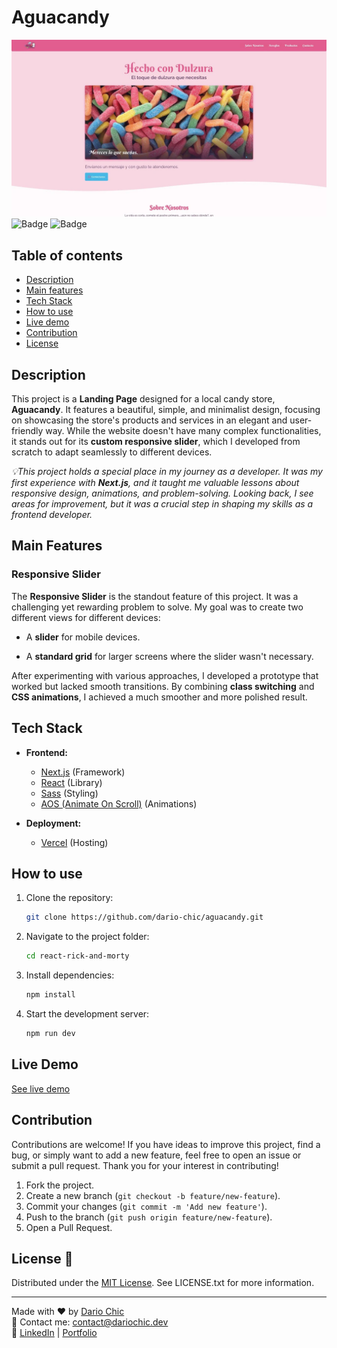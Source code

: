 

# Aguacandy


![Portada](https://raw.githubusercontent.com/dario-chic/aguacandy/refs/heads/main/banner.webp)
![Badge](https://img.shields.io/badge/Status-Finished-brightgreen)
![Badge](https://img.shields.io/badge/License-MIT-blue)
## Table of contents

- [Description](#description)
- [Main features](#main-features)
- [Tech Stack](#tech-stack)
- [How to use](#how-to-use)
- [Live demo](#live-demo)
- [Contribution](#contribution)
- [License](#license)

## Description

This project is a **Landing Page** designed for a local candy store, **Aguacandy**. It features a beautiful, simple, and minimalist design, focusing on showcasing the store's products and services in an elegant and user-friendly way. While the website doesn't have many complex functionalities, it stands out for its **custom responsive slider**, which I developed from scratch to adapt seamlessly to different devices.

_💡This project holds a special place in my journey as a developer. It was my first experience with  **Next.js**, and it taught me valuable lessons about responsive design, animations, and problem-solving. Looking back, I see areas for improvement, but it was a crucial step in shaping my skills as a frontend developer._

## Main Features


### Responsive Slider

The  **Responsive Slider**  is the standout feature of this project. It was a challenging yet rewarding problem to solve. My goal was to create two different views for different devices:

-   A  **slider**  for mobile devices.
    
-   A  **standard grid**  for larger screens where the slider wasn't necessary.
    

After experimenting with various approaches, I developed a prototype that worked but lacked smooth transitions. By combining  **class switching**  and  **CSS animations**, I achieved a much smoother and more polished result.

## Tech Stack

-   **Frontend:**
    -   [Next.js](https://nextjs.org/)  (Framework)
    -   [React](https://reactjs.org/)  (Library)
    -   [Sass](https://sass-lang.com/)  (Styling)
    -   [AOS (Animate On Scroll)](https://michalsnik.github.io/aos/)  (Animations)
        
-   **Deployment:**
    -   [Vercel](https://vercel.com/)  (Hosting)

## How to use

1. Clone the repository:
   ```bash
   git clone https://github.com/dario-chic/aguacandy.git
   ```
2. Navigate to the project folder:
   ```bash
   cd react-rick-and-morty
   ```
3. Install dependencies:
   ```bash
   npm install
   ```
4. Start the development server:
	 ```bash
   npm run dev
   ```

## Live Demo

[See live demo](https://aguacandy.vercel.app/)

## Contribution


Contributions are welcome! If you have ideas to improve this project, find a bug, or simply want to add a new feature, feel free to open an issue or submit a pull request. Thank you for your interest in contributing!

1. Fork the project.
2. Create a new branch (`git checkout -b feature/new-feature`).
3. Commit your changes (`git commit -m 'Add new feature'`).
4. Push to the branch (`git push origin feature/new-feature`).
5. Open a Pull Request.

## License 📜
Distributed under the [MIT License](https://opensource.org/licenses/MIT). See LICENSE.txt for more information.

---

Made with ❤️ by [Dario Chic](https://github.com/dario-chic)  
📧 Contact me: [contact@dariochic.dev](mailto:contact@dariochic.dev)  
🔗 [LinkedIn](https://www.linkedin.com/in/dariochic/) | [Portfolio](https://dariochic.dev)

